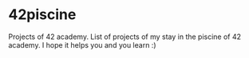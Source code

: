 # 42piscine
Projects of 42 academy.
List of projects of my stay in the piscine of 42 academy.
I hope it helps you and you learn :)
